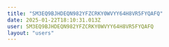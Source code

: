 ```yaml
---
title: "SM3EQ9BJHDEQN982YFZCRKY0WVYY64H8VR5FYQAFQ"
date: 2025-01-22T18:10:31.013Z
user: SM3EQ9BJHDEQN982YFZCRKY0WVYY64H8VR5FYQAFQ
layout: "users"
---
```

    